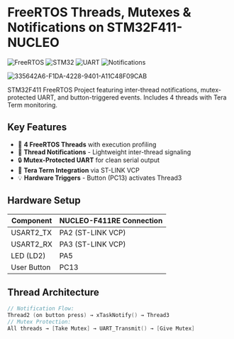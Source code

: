 # FreeRTOS Threads, Mutexes & Notifications on STM32F411-NUCLEO

![FreeRTOS](https://img.shields.io/badge/FreeRTOS-10.4.3-green)
![STM32](https://img.shields.io/badge/STM32F411-84MHz-03234B?logo=stmicroelectronics)
![UART](https://img.shields.io/badge/UART-115200_8N1-blueviolet)
![Notifications](https://img.shields.io/badge/Thread-Notifications-important)


<img src="https://github.com/user-attachments/assets/c4fb808a-4458-41e5-9293-d43f23e27825" alt="335642A6-F1DA-4228-9401-A11C48F09CAB">



STM32F411 FreeRTOS Project featuring inter-thread notifications, mutex-protected UART, and button-triggered events. Includes 4 threads with Tera Term monitoring.



## Key Features
- 🧵 **4 FreeRTOS Threads** with execution profiling
- 🔔 **Thread Notifications** - Lightweight inter-thread signaling
- 🔒 **Mutex-Protected UART** for clean serial output
- 📡 **Tera Term Integration** via ST-LINK VCP
- 💡 **Hardware Triggers** - Button (PC13) activates Thread3

## Hardware Setup
| Component | NUCLEO-F411RE Connection |
|-----------|--------------------------|
| USART2_TX | PA2 (ST-LINK VCP) |
| USART2_RX | PA3 (ST-LINK VCP) |
| LED (LD2) | PA5 |
| User Button | PC13 |

## Thread Architecture
```c
// Notification Flow:
Thread2 (on button press) → xTaskNotify() → Thread3
// Mutex Protection:
All threads → [Take Mutex] → UART_Transmit() → [Give Mutex]

